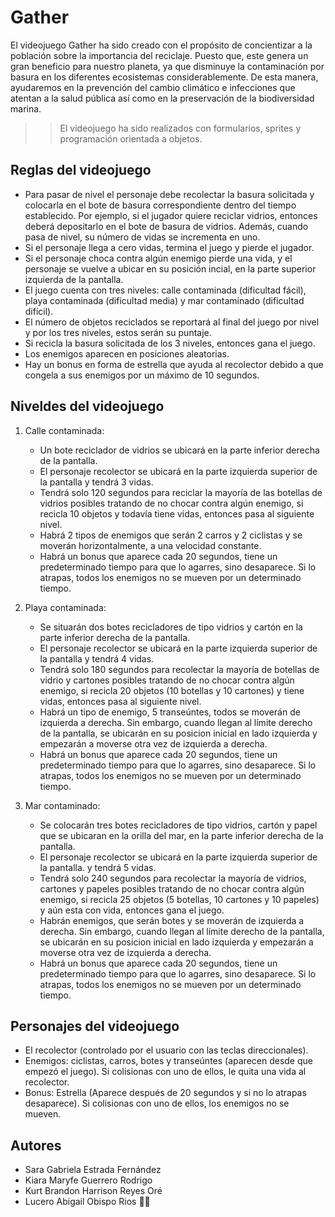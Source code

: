 # Gather
El videojuego Gather ha sido creado con el propósito de concientizar a la población sobre la importancia del reciclaje. Puesto que, este genera un gran beneficio para nuestro planeta, ya que disminuye la contaminación por basura en los diferentes ecosistemas considerablemente. De esta manera, ayudaremos en la prevención del cambio climático e infecciones que atentan a la salud pública así como en la preservación de la biodiversidad marina.

>> El videojuego ha sido realizados con formularios, sprites y programación orientada a objetos.

## Reglas del videojuego
-	Para pasar de nivel el personaje debe recolectar la basura solicitada y colocarla en el bote de basura correspondiente dentro del tiempo establecido. Por ejemplo, si el jugador quiere reciclar vidrios, entonces deberá depositarlo en el bote de basura de vidrios. Además, cuando pasa de nivel, su número de vidas se incrementa en uno.
-	Si el personaje llega a cero vidas, termina el juego y pierde el jugador.
-	Si el personaje choca contra algún enemigo pierde una vida, y el personaje se vuelve a ubicar en su posición incial, en la parte superior izquierda de la pantalla.
-	El juego cuenta con tres niveles: calle contaminada (dificultad fácil), playa contaminada (dificultad media) y mar contaminado (dificultad difícil).
-	El número de objetos reciclados se reportará al final del juego por nivel y por los tres niveles, estos serán su puntaje.
-	Si recicla la basura solicitada de los 3 niveles, entonces gana el juego.
-	Los enemigos aparecen en posiciones aleatorias.
-	Hay un bonus en forma de estrella que ayuda al recolector debido a que congela a sus enemigos por un máximo de 10 segundos.

## Niveldes del videojuego

1.	Calle contaminada: 
    -	Un bote reciclador de vidrios se ubicará en la parte inferior derecha de la pantalla.
    -	El personaje recolector se ubicará en la parte izquierda superior de la pantalla y tendrá 3 vidas. 
    -	Tendrá solo 120 segundos para reciclar la mayoría de las botellas de vidrios posibles tratando de no chocar contra algún enemigo, si recicla 10 objetos y 
      todavía tiene vidas, entonces pasa al siguiente nivel.
    -	Habrá 2 tipos de enemigos que serán 2 carros y 2 ciclistas y se moverán horizontalmente, a una velocidad constante.
    -	Habrá un bonus que aparece cada 20 segundos, tiene un predeterminado tiempo para que lo agarres, sino desaparece. Si lo atrapas, todos los enemigos no se mueven 
      por un determinado tiempo.

2.	Playa contaminada:
    -	Se situarán dos botes recicladores de tipo vidrios y cartón en la parte inferior derecha de la pantalla.
    -	El personaje recolector se ubicará en la parte izquierda superior de la pantalla y tendrá 4 vidas.
    -	Tendrá solo 180 segundos para recolectar la mayoría de botellas de vidrio y cartones posibles tratando de no chocar contra algún enemigo, si recicla  20 objetos
      (10 botellas y 10 cartones) y tiene vidas, entonces pasa al siguiente nivel.
    -	Habrá un tipo de enemigo, 5 transeúntes, todos se moverán de izquierda a derecha. Sin embargo, cuando llegan al límite derecho de la pantalla, se ubicarán en 
      su posicion inicial en lado izquierda y empezarán a moverse otra vez de izquierda a derecha.
    -	Habrá un bonus que aparece cada 20 segundos, tiene un predeterminado tiempo para que lo agarres, sino desaparece. Si lo atrapas, todos los enemigos no se mueven 
      por un determinado tiempo.

3.	Mar contaminado:
    -	Se colocarán tres botes recicladores de tipo vidrios, cartón y papel que se ubicaran en la orilla del mar, en la parte inferior derecha de la pantalla.
    -	El personaje recolector se ubicará en la parte izquierda superior de la pantalla.  y tendrá 5 vidas.
    -	Tendrá solo 240 segundos para recolectar la mayoría de vidrios, cartones y papeles posibles tratando de no chocar contra algún enemigo, si recicla 25 objetos 
      (5 botellas, 10 cartones y 10 papeles) y aún esta con vida, entonces gana el juego.
    -	Habrán enemigos, que serán botes y se moverán de izquierda a derecha. Sin embargo, cuando llegan al límite derecho de la pantalla, se ubicarán en su posicion
      inicial en lado izquierda y empezarán a moverse otra vez de izquierda a derecha.
    -	Habrá un bonus que aparece cada 20 segundos, tiene un predeterminado tiempo para que lo agarres, sino desaparece. Si lo atrapas, todos los enemigos no se mueven 
      por un determinado tiempo.

## Personajes del videojuego
-	El recolector (controlado por el usuario con las teclas direccionales).
-	Enemigos: ciclistas, carros, botes y transeúntes (aparecen desde que empezó el juego). Si colisionas con uno de ellos, le quita una vida al recolector.
-	Bonus: Estrella (Aparece después de 20 segundos y si no lo atrapas desaparece). Si colisionas con uno de ellos, los enemigos no se mueven.


## Autores
- Sara Gabriela Estrada Fernández
- Kiara Maryfe Guerrero Rodrigo
- Kurt Brandon Harrison Reyes Oré
- Lucero Abigail Obispo Rios 🙋🏻
